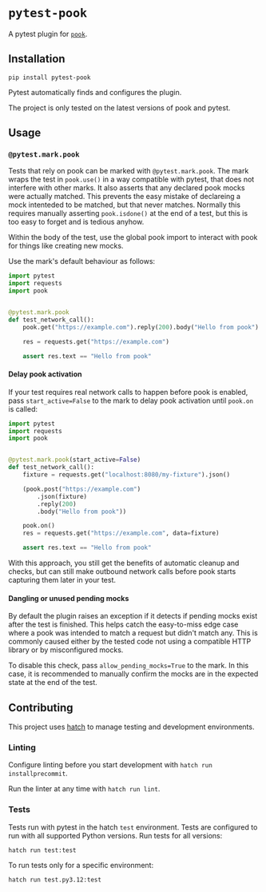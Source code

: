 # `pytest-pook`

A pytest plugin for [`pook`](https://github.com/h2non/pook).

## Installation

```
pip install pytest-pook
```

Pytest automatically finds and configures the plugin.

The project is only tested on the latest versions of pook and pytest.

## Usage

### `@pytest.mark.pook`

Tests that rely on pook can be marked with `@pytest.mark.pook`. The mark wraps the test in `pook.use()` in a way compatible with pytest, that does not interfere with other marks. It also asserts that any declared pook mocks were actually matched. This prevents the easy mistake of declareing a mock intenteded to be matched, but that never matches. Normally this requires manually asserting `pook.isdone()` at the end of a test, but this is too easy to forget and is tedious anyhow.

Within the body of the test, use the global pook import to interact with pook for things like creating new mocks.

Use the mark's default behaviour as follows:

```py
import pytest
import requests
import pook


@pytest.mark.pook
def test_network_call():
    pook.get("https://example.com").reply(200).body("Hello from pook")

    res = requests.get("https://example.com")

    assert res.text == "Hello from pook"
```

#### Delay pook activation

If your test requires real network calls to happen before pook is enabled, pass `start_active=False` to the mark to delay pook activation until `pook.on` is called:

```py
import pytest
import requests
import pook


@pytest.mark.pook(start_active=False)
def test_network_call():
    fixture = requests.get("localhost:8080/my-fixture").json()

    (pook.post("https://example.com")
        .json(fixture)
        .reply(200)
        .body("Hello from pook"))

    pook.on()
    res = requests.get("https://example.com", data=fixture)

    assert res.text == "Hello from pook"
```

With this approach, you still get the benefits of automatic cleanup and checks, but can still make outbound network calls before pook starts capturing them later in your test.

#### Dangling or unused pending mocks

By default the plugin raises an exception if it detects if pending mocks exist after the test is finished. This helps catch the easy-to-miss edge case where a pook was intended to match a request but didn't match any. This is commonly caused either by the tested code not using a compatible HTTP library or by misconfigured mocks.

To disable this check, pass `allow_pending_mocks=True` to the mark. In this case, it is recommended to manually confirm the mocks are in the expected state at the end of the test.

## Contributing

This project uses [hatch](https://hatch.pypa.io/dev/) to manage testing and development environments.

### Linting

Configure linting before you start development with `hatch run installprecommit`.

Run the linter at any time with `hatch run lint`.

### Tests

Tests run with pytest in the hatch `test` environment. Tests are configured to run with all supported Python versions. Run tests for all versions:

```
hatch run test:test
```

To run tests only for a specific environment:

```
hatch run test.py3.12:test
```
